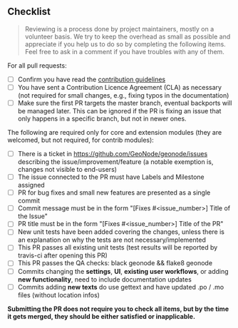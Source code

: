 <Include a few sentences describing the overall goals for this Pull Request>

## Checklist

> Reviewing is a process done by project maintainers, mostly on a volunteer basis. We try to keep the overhead as small as possible and appreciate if you help us to do so by completing the following items. Feel free to ask in a comment if you have troubles with any of them.

For all pull requests:

- [ ] Confirm you have read the [contribution guidelines](https://github.com/GeoNode/geonode/blob/master/CONTRIBUTING.md) 
- [ ] You have sent a Contribution Licence Agreement (CLA) as necessary (not required for small changes, e.g., fixing typos in the documentation)
- [ ] Make sure the first PR targets the master branch, eventual backports will be managed later. This can be ignored if the PR is fixing an issue that only happens in a specific branch, but not in newer ones.

The following are required only for core and extension modules (they are welcomed, but not required, for contrib modules):
- [ ] There is a ticket in https://github.com/GeoNode/geonode/issues describing the issue/improvement/feature (a notable exemption is, changes not visible to end-users)
- [ ] The issue connected to the PR must have Labels and Milestone assigned
- [ ] PR for bug fixes and small new features are presented as a single commit
- [ ] Commit message must be in the form "[Fixes #<issue_number>] Title of the Issue"
- [ ] PR title must be in the form "[Fixes #<issue_number>] Title of the PR"
- [ ] New unit tests have been added covering the changes, unless there is an explanation on why the tests are not necessary/implemented
- [ ] This PR passes all existing unit tests (test results will be reported by travis-ci after opening this PR)
- [ ] This PR passes the QA checks: black geonode && flake8 geonode
- [ ] Commits changing the **settings**, **UI**, **existing user workflows**, or adding **new functionality**, need to include documentation updates
- [ ] Commits adding **new texts** do use gettext and have updated .po / .mo files (without location infos)

**Submitting the PR does not require you to check all items, but by the time it gets merged, they should be either satisfied or inapplicable.**
